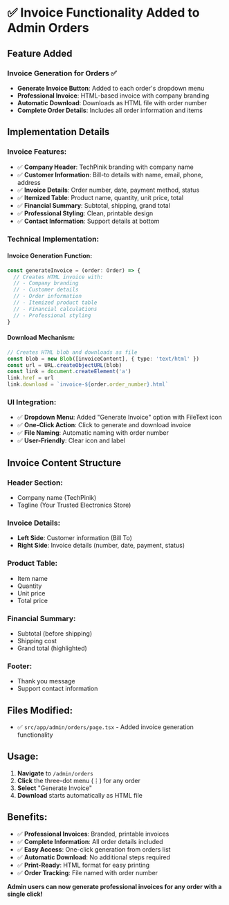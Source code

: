 # ✅ Invoice Functionality Added to Admin Orders

## Feature Added

### **Invoice Generation for Orders** ✅
- **Generate Invoice Button**: Added to each order's dropdown menu
- **Professional Invoice**: HTML-based invoice with company branding
- **Automatic Download**: Downloads as HTML file with order number
- **Complete Order Details**: Includes all order information and items

## Implementation Details

### **Invoice Features:**
- ✅ **Company Header**: TechPinik branding with company name
- ✅ **Customer Information**: Bill-to details with name, email, phone, address
- ✅ **Invoice Details**: Order number, date, payment method, status
- ✅ **Itemized Table**: Product name, quantity, unit price, total
- ✅ **Financial Summary**: Subtotal, shipping, grand total
- ✅ **Professional Styling**: Clean, printable design
- ✅ **Contact Information**: Support details at bottom

### **Technical Implementation:**

#### **Invoice Generation Function:**
```typescript
const generateInvoice = (order: Order) => {
  // Creates HTML invoice with:
  // - Company branding
  // - Customer details
  // - Order information
  // - Itemized product table
  // - Financial calculations
  // - Professional styling
}
```

#### **Download Mechanism:**
```typescript
// Creates HTML blob and downloads as file
const blob = new Blob([invoiceContent], { type: 'text/html' })
const url = URL.createObjectURL(blob)
const link = document.createElement('a')
link.href = url
link.download = `invoice-${order.order_number}.html`
```

### **UI Integration:**
- ✅ **Dropdown Menu**: Added "Generate Invoice" option with FileText icon
- ✅ **One-Click Action**: Click to generate and download invoice
- ✅ **File Naming**: Automatic naming with order number
- ✅ **User-Friendly**: Clear icon and label

## Invoice Content Structure

### **Header Section:**
- Company name (TechPinik)
- Tagline (Your Trusted Electronics Store)

### **Invoice Details:**
- **Left Side**: Customer information (Bill To)
- **Right Side**: Invoice details (number, date, payment, status)

### **Product Table:**
- Item name
- Quantity
- Unit price
- Total price

### **Financial Summary:**
- Subtotal (before shipping)
- Shipping cost
- Grand total (highlighted)

### **Footer:**
- Thank you message
- Support contact information

## Files Modified:
- ✅ `src/app/admin/orders/page.tsx` - Added invoice generation functionality

## Usage:
1. **Navigate** to `/admin/orders`
2. **Click** the three-dot menu (⋮) for any order
3. **Select** "Generate Invoice"
4. **Download** starts automatically as HTML file

## Benefits:
- ✅ **Professional Invoices**: Branded, printable invoices
- ✅ **Complete Information**: All order details included
- ✅ **Easy Access**: One-click generation from orders list
- ✅ **Automatic Download**: No additional steps required
- ✅ **Print-Ready**: HTML format for easy printing
- ✅ **Order Tracking**: File named with order number

**Admin users can now generate professional invoices for any order with a single click!**
